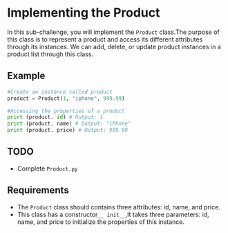 # Implementing the Product

In this sub-challenge, you will implement the `Product` class.The purpose of this class is to represent a product and access its different attributes through its instances. We can add, delete, or update product instances in a product list through this class.

## Example

```python
#Create an instance called product
product = Product(1, "iphone", 999.99)

#Accessing the properties of a product
print (product. id) # Output: 1
print (product. name) # Output: "iPhone"
print (product. price) # Output: 999.99
```

## TODO

- Complete `Product.py`

## Requirements

- The `Product` class should contains three attributes: id, name, and price.
- This class has a constructor`__ init__`,It takes three parameters: id, name, and price to initialize the properties of this instance.
